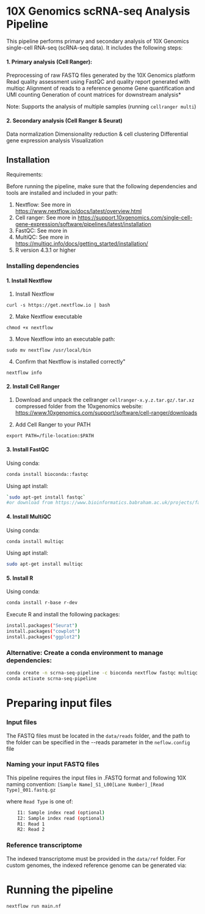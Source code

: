 # 10X Genomics scRNA-seq Analysis Pipeline

This pipeline performs primary and secondary analysis of 10X Genomics single-cell RNA-seq (scRNA-seq data). It includes the following steps:

#### 1. Primary analysis (Cell Ranger):
Preprocessing of raw FASTQ files generated by the 10X Genomics platform
Read quality assessment using FastQC and quality report generated with multiqc
Alignment of reads to a reference genome 
Gene quantification and UMI counting
Generation of count matrices for downstream analysis*

Note: Supports the analysis of multiple samples (running `cellranger multi`)

#### 2. Secondary analysis (Cell Ranger & Seurat) 
Data normalization
Dimensionality reduction & cell clustering
Differential gene expression analysis
Visualization

## Installation

Requirements:

Before running the pipeline, make sure that the following dependencies and tools are installed and included in your path:

1. Nextflow: See more in https://www.nextflow.io/docs/latest/overview.html
2. Cell ranger: See more in https://support.10xgenomics.com/single-cell-gene-expression/software/pipelines/latest/installation
3. FastQC: See more in 
4. MultiQC: See more in https://multiqc.info/docs/getting_started/installation/ 
5. R version 4.3.1 or higher

### Installing dependencies

#### 1. Install Nextflow

1. Install Nextflow
```
curl -s https://get.nextflow.io | bash
```
2. Make Nextflow executable
```
chmod +x nextflow
```
3. Move Nextflow into an executable path:
```
sudo mv nextflow /usr/local/bin     
 ```
4. Confirm that Nextflow is installed correctly" 
```
nextflow info
```
#### 2. Install Cell Ranger

1. Download and unpack the cellranger `cellranger-x.y.z.tar.gz/.tar.xz` compressed folder from the 10xgenomics website: https://www.10xgenomics.com/support/software/cell-ranger/downloads

2. Add Cell Ranger to your PATH
```
export PATH=/file-location:$PATH
```

#### 3. Install FastQC 
Using conda:
```bash
conda install bioconda::fastqc
```

Using apt install:

```bash
`sudo apt-get install fastqc`
#or download from https://www.bioinformatics.babraham.ac.uk/projects/fastqc/
```

#### 4. Install MultiQC 
Using conda:

```bash
conda install multiqc
```

Using apt install:
```bash
sudo apt-get install multiqc
```

#### 5. Install R
Using conda: 
```bash
conda install r-base r-dev
```
Execute R and install the following packages: 
```bash
install.packages("Seurat")
install.packages("cowplot")
install.packages("ggplot2")
```

### Alternative: Create a conda environment to manage dependencies:

```bash
conda create -n scrna-seq-pipeline -c bioconda nextflow fastqc multiqc trimmomatic r-base r-dev r-Seurat r-cowplot 
conda activate scrna-seq-pipeline
```

# Preparing input files

### Input files

The FASTQ files must be located in the `data/reads` folder, and the path to the folder can be specified in the --reads parameter in the `neflow.config` file

### Naming your input FASTQ files
This pipeline requires the input files in .FASTQ format and following 10X naming convention:
`[Sample Name]_S1_L00[Lane Number]_[Read Type]_001.fastq.gz`

where ```Read Type``` is one of:
```bash
    I1: Sample index read (optional)
    I2: Sample index read (optional)
    R1: Read 1
    R2: Read 2
```

### Reference transcriptome

The indexed transcriptome must be provided in the `data/ref` folder. For custom genomes, the indexed reference genome can be generated via: 

# Running the pipeline

```bash
nextflow run main.nf
```